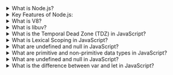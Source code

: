 <details>
  <summary>What is Node.js?</summary>
  <p>Node.js is an open-source, cross-platform JavaScript runtime environment. It allows developers to run JavaScript on the server side, outside of a browser.</p>
</details>

<details>
  <summary>Key Features of Node.js:</summary>
  <p>
    <ul>
      <li><strong>Event-driven and Asynchronous:</strong> Non-blocking I/O makes it ideal for handling multiple requests simultaneously.</li>
      <li><strong>Single-threaded but Scalable:</strong> Uses a single thread with event looping to handle many connections.</li>
      <li><strong>Fast Execution:</strong> Built on V8, it compiles JavaScript directly into machine code for speed.</li>
      <li><strong>NPM (Node Package Manager):</strong> A huge library of open-source packages to accelerate development.</li>
      <li><strong>Cross-platform:</strong> Works on Windows, Linux, and macOS.</li>
    </ul>
  </p>
</details>

<details>
  <summary>What is V8?</summary>
  <p>V8 is Google’s open-source JavaScript engine, written in C++. It powers Google Chrome and many other applications, including Node.js. V8 is responsible for executing JavaScript code by converting it directly into machine code, which makes it extremely fast.</p>
</details>

<details>
  <summary>What is libuv?</summary>
  <p>libuv is a multi-platform support library with a focus on asynchronous I/O. It provides the event loop and all the asynchronous behaviors of Node.js, including file system operations, DNS, network, child processes, pipes, signal handling, polling, and streaming.</p>
</details>

<details>
  <summary>What is the Temporal Dead Zone (TDZ) in JavaScript?</summary>
  <p>The Temporal Dead Zone (TDZ) in JavaScript refers to the period of time during which a variable is declared using <code>let</code> or <code>const</code> but has not yet been initialized. During this time, any attempt to access the variable will result in a ReferenceError. The TDZ starts from the beginning of the block where the variable is declared and ends when the variable is initialized with a value. This behavior helps prevent the use of variables before they are properly initialized, which can lead to bugs and unpredictable behavior in the code.</p>
</details>

<details>
  <summary>What is Lexical Scoping in JavaScript?</summary>
  <p>Lexical scoping, also known as static scoping, is a convention used in JavaScript to determine the scope of a variable based on its position within the source code. In lexical scoping, a variable defined inside a function is only accessible within that function and any nested functions. This means that the scope of a variable is determined by the structure of the code and the location where the variable is declared, rather than the runtime context. Lexical scoping helps in maintaining the modularity and predictability of the code by ensuring that variables are only accessible within their defined scope.</p>
</details>

<details>
  <summary>What are undefined and null in JavaScript?</summary>
  <p>In JavaScript, <code>undefined</code> and <code>null</code> are two distinct types that represent the absence of a value.

  <strong>undefined:</strong> A variable is automatically assigned the value <code>undefined</code> when it is declared but not initialized. It indicates that a variable has been declared but has not yet been assigned a value. For example:
  <pre><code>let a;
  console.log(a); // Output: undefined</code></pre>

  <strong>null:</strong> <code>null</code> is an assignment value that can be explicitly set to indicate that a variable has no value. It is often used to signify that a variable should be empty. For example:
  <pre><code>let b = null;
  console.log(b); // Output: null</code></pre>

  While both <code>undefined</code> and <code>null</code> represent the absence of a value, they are used in different contexts and have different meanings. <code>undefined</code> is typically used by the JavaScript engine, whereas <code>null</code> is used by programmers to indicate an intentional absence of value.</p>
</details>

<details>
  <summary>What are primitive and non-primitive data types in JavaScript?</summary>
  <p>In JavaScript, data types can be categorized into two main types: primitive and non-primitive (or reference) data types.

  <strong>Primitive Data Types:</strong> These are the most basic data types in JavaScript and include:
  <ul>
    <li><code>String</code>: Represents textual data. Example: <code>let str = "Hello";</code></li>
    <li><code>Number</code>: Represents numeric data. Example: <code>let num = 42;</code></li>
    <li><code>Boolean</code>: Represents true or false values. Example: <code>let isTrue = true;</code></li>
    <li><code>Undefined</code>: Represents a variable that has been declared but not initialized. Example: <code>let a;</code></li>
    <li><code>Null</code>: Represents an intentional absence of value. Example: <code>let b = null;</code></li>
    <li><code>Symbol</code>: Represents a unique and immutable value. Example: <code>let sym = Symbol('sym');</code></li>
    <li><code>BigInt</code>: Represents integers with arbitrary precision. Example: <code>let bigInt = 123n;</code></li>
  </ul>

  <strong>Non-Primitive Data Types:</strong> These are also known as reference data types and include:
  <ul>
    <li><code>Object</code>: Represents a collection of properties. Example: <code>let obj = { name: "John", age: 30 };</code></li>
    <li><code>Array</code>: Represents an ordered list of values. Example: <code>let arr = [1, 2, 3];</code></li>
    <li><code>Function</code>: Represents a block of code designed to perform a particular task. Example: <code>function greet() { console.log("Hello"); }</code></li>
  </ul>

  Primitive data types are immutable, meaning their values cannot be changed once created. Non-primitive data types, on the other hand, are mutable and can have their properties or elements modified. Additionally, primitive data types are stored directly in the memory location, whereas non-primitive data types are stored as references to the memory location.</p>
</details>

<details>
  <summary>What are undefined and null in JavaScript?</summary>
  <p>In JavaScript, <code>undefined</code> and <code>null</code> are two distinct types that represent the absence of a value.

  <strong>undefined:</strong> A variable is automatically assigned the value <code>undefined</code> when it is declared but not initialized. It indicates that a variable has been declared but has not yet been assigned a value. For example:
  <pre><code>let a;
  console.log(a); // Output: undefined</code></pre>

  <strong>null:</strong> <code>null</code> is an assignment value that can be explicitly set to indicate that a variable has no value. It is often used to signify that a variable should be empty. For example:
  <pre><code>let b = null;
  console.log(b); // Output: null</code></pre>

  While both <code>undefined</code> and <code>null</code> represent the absence of a value, they are used in different contexts and have different meanings. <code>undefined</code> is typically used by the JavaScript engine, whereas <code>null</code> is used by programmers to indicate an intentional absence of value.</p>
</details>

<details>
  <summary>What is the difference between var and let in JavaScript?</summary>
  <p>In JavaScript, <code>var</code> and <code>let</code> are used to declare variables, but they have different behaviors.

  When JavaScript code is executed, it goes through two phases: the creation phase and the execution phase. During the creation phase, the JavaScript engine scans the code and allocates memory for variables and functions. This is known as hoisting.

  <strong>var:</strong> Variables declared with <code>var</code> are hoisted to the top of their containing function or global scope. During the creation phase, they are initialized with <code>undefined</code>. This means that you can reference a <code>var</code> variable before its declaration without causing an error, but it will have the value <code>undefined</code> until the execution phase assigns it a value. For example:
  <pre><code>console.log(a); // Output: undefined
  var a = 10;
  console.log(a); // Output: 10</code></pre>

  <strong>let:</strong> Variables declared with <code>let</code> are also hoisted, but they are not initialized. Instead, they are placed in a "temporal dead zone" (TDZ) from the start of the block until the declaration is encountered. Accessing a <code>let</code> variable before its declaration will result in a ReferenceError. For example:
  <pre><code>console.log(b); // ReferenceError: Cannot access 'b' before initialization
  let b = 20;
  console.log(b); // Output: 20</code></pre>

  In summary, <code>var</code> is function-scoped and initialized with <code>undefined</code> during the creation phase, while <code>let</code> is block-scoped and not initialized until the execution phase, resulting in a ReferenceError if accessed before declaration.</p>
</details>

